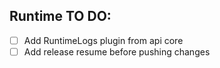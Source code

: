 ## Runtime TO DO:
- [ ] Add RuntimeLogs plugin from api core 
- [ ] Add release resume before pushing changes